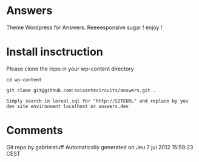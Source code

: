 # Answers

Theme Wordpress for Answers.
Reeeesponsive sugar ! enjoy !

# Install insctruction

Please clone the repo in your wp-content directory

`cd wp-content `

`git clone git@github.com:soixantecircuits/answers.git .`

`Simply search in loreal.sql for "http://SITEURL" and replace by you dev site environment localhost or answers.dev`

# Comments
Git repo by gabrielstuff
 Automatically generated on Jeu  7 jui 2012 15:59:23 CEST

